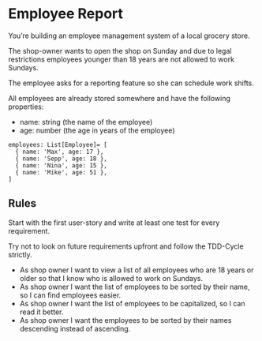 # Employee Report

You’re building an employee management system of a local grocery store. 

The shop-owner wants to open the shop on Sunday and due to legal restrictions 
employees younger than 18 years are not allowed to work Sundays.

The employee asks for a reporting feature so she can schedule work shifts.

All employees are already stored somewhere and have the following properties:

 - name: string (the name of the employee)
 - age: number (the age in years of the employee)

```
employees: List[Employee]= [
  { name: 'Max', age: 17 },
  { name: 'Sepp', age: 18 },
  { name: 'Nina', age: 15 },
  { name: 'Mike', age: 51 },
]
```

## Rules

Start with the first user-story and write at least one test for every requirement.

Try not to look on future requirements upfront and follow the TDD-Cycle strictly.

 - As shop owner I want to view a list of all employees who are 18 years or older so that I know who is allowed to work on Sundays.
 - As shop owner I want the list of employees to be sorted by their name, so I can find employees easier.
 - As shop owner I want the list of employees to be capitalized, so I can read it better.
 - As shop owner I want the employees to be sorted by their names descending instead of ascending.
